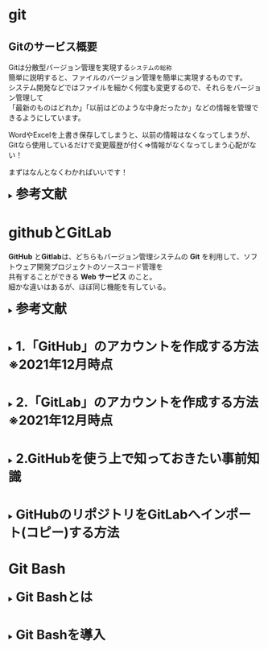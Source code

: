 # git

## Gitのサービス概要
Gitは分散型バージョン管理を実現する`システムの総称`  
簡単に説明すると、ファイルのバージョン管理を簡単に実現するものです。  
システム開発などではファイルを細かく何度も変更するので、それらをバージョン管理して  
「最新のものはどれか」「以前はどのような中身だったか」などの情報を管理できるようにしています。

WordやExcelを上書き保存してしまうと、以前の情報はなくなってしまうが、  
Gitなら使用しているだけで変更履歴が付く⇒情報がなくなってしまう心配がない！

まずはなんとなくわかればいいです！


<details>
<summary><span style="font-size: 180%"><strong>
参考文献
</strong></span></summary>
    
* Gitとは - IT用語辞典  
https://e-words.jp/w/Git.html

* GitとGitHub、GitLab｜概要・それぞれの違いについて解説！  
https://www.anken-navi.jp/news/work-freelance/git-description/

</details>  



# githubとGitLab

**GitHub** と**Gitlab**は、どちらもバージョン管理システムの **Git** を利用して、ソフトウェア開発プロジェクトのソースコード管理を  
共有することができる **Web サービス** のこと。  
細かな違いはあるが、ほぼ同じ機能を有している。  

<details>
<summary><span style="font-size: 180%"><strong>
参考文献
</strong></span></summary>

* GitとGitHub、GitLab｜概要・それぞれの違いについて解説！  
https://www.anken-navi.jp/news/work-freelance/git-description/
</details>    

#

<details>
<summary><span style="font-size: 180%"><strong>
1.「GitHub」のアカウントを作成する方法　※2021年12月時点
</strong></span></summary>

- 「GitHub」の公式サイト (https://github.com/) にアクセス   ※写真と全く同じとは限りません

- メールアドレスを入力し「Sign up for GitHub」をクリック（Gmailが望ましい。未所持の場合は[コチラ](https://accounts.google.com/signup/v2/webcreateaccount?continue=https%3A%2F%2Faccounts.google.com%2FManageAccount%3Fnc%3D1&hl=ja&flowName=GlifWebSignIn&flowEntry=SignUp)から無料で登録）

![登録画面](https://user-images.githubusercontent.com/92492715/144171003-19b170aa-0838-41b2-9a75-406c80b5f177.png "登録画面")

- 先ほど入力したアドレスが表示されていることが確認できたら「Continue」をクリック
![](https://user-images.githubusercontent.com/92492715/144172204-75a11062-407a-469e-87ca-e2dd8feb7a8e.png "アドレス確認")

- パスワードを決める　※8文字以上必須
![](https://user-images.githubusercontent.com/92492715/144173474-dd4f804c-366f-49bf-a47c-38502c26d05d.png "パスワード")

- 好きなユーザー名を決めたら「Continue」をクリック
![](https://user-images.githubusercontent.com/92492715/144173989-7f4582aa-8732-46fe-9f07-ea10515d0220.png "ユーザー名")

- 製品のアップデートやお知らせをメールで受け取るか聞かれているので「y」(yes) か「n」(no) 好きなほうを入力後、「Continue」をクリック
![](https://user-images.githubusercontent.com/92492715/144174492-a7d33131-e7c7-44cf-a5b8-86da496027ff.png "メール受け取り")

- 「検証する」をクリックして簡単な質問（〇〇の画像はどれか等）に答える
![](https://user-images.githubusercontent.com/92492715/144175138-ad617066-712c-474d-83a8-e1df63edd31b.png "検証")

- ✅の表示を確認後、「Create account」をクリック
![](https://user-images.githubusercontent.com/92492715/144175466-cd0c63db-f3fc-44eb-bda0-5036d0bc6e9d.png "アカウント作成")

- 登録したアドレスにメールが届くので、記載された８桁の数字を入力する
![](https://user-images.githubusercontent.com/92492715/144177119-e94fb99a-e617-41bf-833f-12335f498c70.png "コード入力")

- 色々聞かれているがとりあえず「Just me」にチェックを入れて下の「Continue」をクリックする
![](https://user-images.githubusercontent.com/92492715/144177506-e8a6f71e-f14d-4cec-b8d5-133b48ca7335.png "いろいろ")

- そのまま「Continue」をクリックする
![](https://user-images.githubusercontent.com/92492715/144177665-70308ad6-b6fb-4b90-9c60-a0afcbc8ac8c.png "そのまま")

- 無償で使えるように「Contunue for free」をクリックする
![](https://user-images.githubusercontent.com/92492715/144177684-59f93577-6f06-4656-ba9d-99630d36fad8.png "無償選択")

- すごいムービーが始まったら成功
![](https://user-images.githubusercontent.com/92492715/144177766-c4803afb-4290-409c-b176-91e810a632ff.png "成功")

</details>

#
<details>
<summary><span style="font-size: 180%"><strong>
2.「GitLab」のアカウントを作成する方法　※2021年12月時点
</strong></span></summary>

1. 公式サイトにアクセスする  
    https://about.gitlab.com/
    
2. 右上の「login」をクリック
 ![](https://user-images.githubusercontent.com/92492715/144949968-01b1843f-b8a0-4ef2-acf3-f08ab194fd3b.png)   
    
3. Sign inの下にある「Register now」をクリック
![](https://user-images.githubusercontent.com/92492715/144954934-9e0c5d25-fadf-47b4-affc-9e08f3275e83.png) 
    
4. 赤枠内のアカウント情報を入力後、「私はロボットではありません」に✅を入れ、「Register」をクリック
![](https://user-images.githubusercontent.com/92492715/144955688-16486f28-c27c-4e86-944a-5e3e466913b2.png)   
    
| **項目** | **説明** |
| :-|:-|     
|**First name**|名前。日本語も使用可能。|    
|**Last name**|苗字。日本語も使用可能。|  
|**Username**|ユーザー名。「半角英数」と「-(ハイフン)」と「_(アンダースコア)」と「.(ドット)」が使用可能。「.[(ドット)」の使用は非推奨](https://www.gitlab.jp/blog/2020/06/24/why-shouldnt-use-dot-in-usernames/)| 
|**Email**|メールアドレス。GitLabからのメールが受信可能なアドレスを使用。|     
|**Password**|パスワード。最低8文字以上で、「半角英数」と「記号」が利用可能。| 
    
5. 
    
    
    
    
    
    
    
    
    
<details>
<summary><span style="font-size: 180%"><strong>    
参考文献    
</strong></span></summary>

-  GitLab.comのアカウントを作成し、安全に利用する方法   
https://www.gitlab.jp/blog/2020/06/23/steps-to-get-a-gitlab-dot-com-account-and-get-set-up/   
    
</details>    
    
    
    
</details>

#

<details>
<summary><span style="font-size: 180%"><strong>
2.GitHubを使う上で知っておきたい事前知識
</strong></span></summary>

    
    
    
    
    
    
    
    
    
    
</details>

  #

<details>
<summary><span style="font-size: 180%"><strong>
GitHubのリポジトリをGitLabへインポート(コピー)する方法
</strong></span></summary>  
  
 ### 注）大前提としてGitHub,GitLabに登録しているものとする
---

#### 1. gitlabの＋マークから「New Project/repository」を選択する
![](https://user-images.githubusercontent.com/92492715/144364566-98b1f204-1c0c-4dc8-b362-7dafdc678c60.png "新プロジェクト")
---
#### 2. 左下の「import project」を選択する
![](https://user-images.githubusercontent.com/92492715/144364738-4399bbcc-0af9-43c6-9e10-4131db2ea31c.png "")
---
#### 3. どこからインポートするか聞かれているので「GitHub」を選択する
![](https://user-images.githubusercontent.com/92492715/144364877-2279bdaf-258d-45cd-9d13-f8b154247ce3.png "")
---
#### 4. 「Authenticate with GitHub（GitHubで認証する）」を選択する
![](https://user-images.githubusercontent.com/92492715/144365015-a5f34beb-b904-4f6f-a29c-1dbd286824d3.png "")
---
#### 5. パスワードを聞かれたらGitHubのパスワードを入力する
---
#### 6. GitHubのリポジトリへのアクセスを認証すると、インポートできるリポジトリの一覧が表示される。

 すべてのリポジトリを一括でインポートする場合は、「①Import リポジトリの数 repositories」をクリック、特定のリポジトリのみをインポートする場合は、対象リポジトリの「②Import」をクリックする。
![](https://user-images.githubusercontent.com/92492715/144373612-fe8a4938-48cf-4187-a6d3-fbae5fb435df.png "")

①を選択すると注意書きのようなものが表示されるが気にせず「import」
![](https://user-images.githubusercontent.com/92492715/144523316-394360e3-e292-4f8f-88f5-9fc3d7292560.png)

inportを進めると以下のような表示に。

![](https://user-images.githubusercontent.com/92492715/144524122-1c078a7e-aa90-4e73-b290-d46c75c6b089.png)

* 「Complete」・・・import済み
* 「Not started」・・・インポート未実施
* 「Importing...」・・・インポート中
* 「Go to project」・・・インポート済みのリポジトリを開く
  
</details> 

# Git Bash

<details>
<summary><span style="font-size: 180%"><strong>
Git Bashとは
  </strong></span></summary>
  
**GitBash** とはGitの機能が搭載されたBashのこと。  
Bashとは簡単に言えば、Linuxに搭載されている命令を画面に打ち込みコンピュータが命令に従いファイルの操作やファイルの編集、削除といった操作ができるソフトウェアです。  
windowsでUnixコマンドを簡単に使用するために必須!  
  
こんなやつ
![](https://user-images.githubusercontent.com/92492715/144550331-0d52dcd1-ad6c-44a2-a0ed-50872bc7146e.png)  
  
Windowsだとこれがコマンドプロンプトになるイメージ  
![](https://user-images.githubusercontent.com/92492715/144797294-991266a3-1add-4640-8c14-5a86c1c651cb.png)  

  

  
</details>

#
<details>
  <summary><span style="font-size: 180%"><strong>
Git Bashを導入
    </strong></span></summary>
  
### ・インストール
1. 公式サイトにアクセスする  
  https://gitforwindows.org/
  
2.「Download」をクリック
  ![](https://user-images.githubusercontent.com/92492715/144553111-c3e0b086-edec-4274-9e21-89a337c9ddee.png)
   
3.  左下のファイルをクリック
![](https://user-images.githubusercontent.com/92492715/144556524-f272fab9-8518-4306-8262-1026d9738c55.png)

※消してしまった場合はダウンロードフォルダ内にある以下のファイルをダブルクリック
![](https://user-images.githubusercontent.com/92492715/144557316-67df2a12-b7b4-45e9-ac63-853b2e32870a.png)

4. 「このアプリがデバイスに変更を加えることを許可しますか？」と聞かれるので「はい」をクリック

5. 起動すると次のようなウインドウが表示される  
![](https://user-images.githubusercontent.com/92492715/144558254-54f5f08e-d35d-4db4-afa3-c5abf05e52c4.png)

6. （installが表示されている場合）「install」をクリック  
![](https://user-images.githubusercontent.com/92492715/144559910-283b6d40-d82c-4c9f-b168-e79604ea4ce7.png)  
  
（Nextが表示されている場合）「Only show new options」にチェックを入れて「next」⇒「install」に切り替わることを確認した後、「install」をクリック  
![](https://user-images.githubusercontent.com/92492715/144565322-40fcde12-2023-4521-95ba-5e72f96f73e2.png)
 
![](https://user-images.githubusercontent.com/92492715/144559910-283b6d40-d82c-4c9f-b168-e79604ea4ce7.png)
  
7. 「Finish」をクリックして終了  
![](https://user-images.githubusercontent.com/92492715/144562369-3e4398a8-c835-43ee-b6fb-6afb30a13574.png)  
### 補足  
  - 「Launch Git Bash」に✅を入れると「Finish」後、即座にGit Bashが立ち上がり起動確認ができる。
  - 「View Release Notes」の✅を外すと「Finish」後にリリースノートが開かずに済む。  
  ![](https://user-images.githubusercontent.com/92492715/144562419-f45c4be3-230a-4c24-b8e2-281432a6040a.png)
    
</details>

